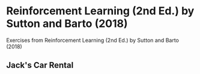 # Reinforcement Learning (2nd Ed.) by Sutton and Barto (2018)
Exercises from Reinforcement Learning (2nd Ed.) by Sutton and Barto (2018)

## Jack's Car Rental
